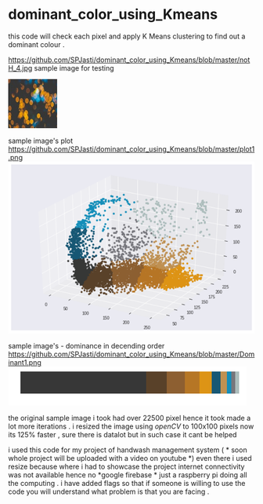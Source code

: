 # dominant_color_using_Kmeans
this code will check each pixel and apply K Means clustering to find out a dominant colour . 

https://github.com/SPJasti/dominant_color_using_Kmeans/blob/master/notH_4.jpg
sample image for testing 

![sample image](https://github.com/SPJasti/dominant_color_using_Kmeans/blob/master/notH_4.jpg)

sample image's plot 
https://github.com/SPJasti/dominant_color_using_Kmeans/blob/master/plot1.png
![sample images's - plot ](https://github.com/SPJasti/dominant_color_using_Kmeans/blob/master/plot1.png)

sample image's - dominance in decending order
https://github.com/SPJasti/dominant_color_using_Kmeans/blob/master/Dominant1.png
![sample image's - dominance in decending order](https://github.com/SPJasti/dominant_color_using_Kmeans/blob/master/Dominant1.png)

the original sample image i took had over 22500 pixel hence it took made a lot more iterations .
i resized the image using *openCV* to 100x100 pixels now its 125% faster , sure there is datalot but in such case it cant be helped 

i used this code for my project of handwash management system ( * soon whole project will be uploaded with a video on youtube *)
even there i used resize because where i had to showcase the project internet connectivity was not available hence no *google firebase *
just a raspberry pi doing all the computing . i have added flags so that if someone is willing to use the code you will understand what 
problem is that you are facing .
